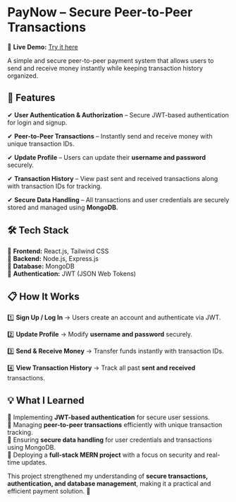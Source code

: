 # PayNow – Secure Peer-to-Peer Transactions  

🚀 **Live Demo:** [Try it here](https://dashpay.netlify.app/)  

A simple and secure peer-to-peer payment system that allows users to send and receive money instantly while keeping transaction history organized.  

## 🔹 Features  

✔ **User Authentication & Authorization** – Secure JWT-based authentication for login and signup.  

✔ **Peer-to-Peer Transactions** – Instantly send and receive money with unique transaction IDs.  

✔ **Update Profile** – Users can update their **username and password** securely.  

✔ **Transaction History** – View past sent and received transactions along with transaction IDs for tracking.  

✔ **Secure Data Handling** – All transactions and user credentials are securely stored and managed using **MongoDB**.  

## 🛠 Tech Stack  

🔹 **Frontend:** React.js, Tailwind CSS  
🔹 **Backend:** Node.js, Express.js  
🔹 **Database:** MongoDB  
🔹 **Authentication:** JWT (JSON Web Tokens)  

## 📋 How It Works  

1️⃣ **Sign Up / Log In** → Users create an account and authenticate via JWT.  

2️⃣ **Update Profile** → Modify **username and password** securely.  

3️⃣ **Send & Receive Money** → Transfer funds instantly with transaction IDs.  

4️⃣ **View Transaction History** → Track all past **sent and received** transactions.  

## 💡 What I Learned  

🔹 Implementing **JWT-based authentication** for secure user sessions.  
🔹 Managing **peer-to-peer transactions** efficiently with unique transaction tracking.  
🔹 Ensuring **secure data handling** for user credentials and transactions using MongoDB.  
🔹 Deploying a **full-stack MERN project** with a focus on security and real-time updates.  

This project strengthened my understanding of **secure transactions, authentication, and database management**, making it a practical and efficient payment solution. 🚀  
